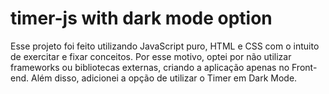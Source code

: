 # timer-js with dark mode option
Esse projeto foi feito utilizando JavaScript puro, HTML e CSS com o intuito de exercitar e fixar conceitos. Por esse motivo, optei por não utilizar frameworks ou bibliotecas externas, criando a aplicação apenas no Front-end. 
Além disso, adicionei a opção de utilizar o Timer em Dark Mode.
